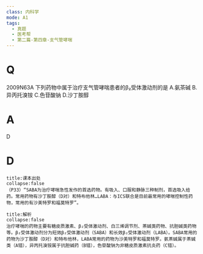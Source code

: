 ```yaml
---
class: 内科学
mode: A1
tags:
  - 真题
  - 医考帮
  - 第二篇-第四章-支气管哮喘
---
```


# Q
2009N63A 下列药物中属于治疗支气管哮喘患者的β₂受体激动剂的是
A.氨茶碱
B.异丙托溴铵
C.色苷酸钠
D.沙丁胺醇

# A
D
# D
```ad-note
title:课本出处
collapse:false
（P33）“SABA为治疗哮喘急性发作的首选药物。有吸入、口服和静脉三种制剂，首选吸入给药。常用药物有沙丁胺醇（D对）和特布他林…LABA：与ICS联合是目前最常用的哮喘控制性药物，常用的有沙美特罗和福莫特罗”。
```

```ad-summary
title:解析
collapse:false
治疗哮喘的药物主要有糖皮质激素、β₂受体激动剂、白三烯调节剂、茶碱类药物、抗胆碱类药物等。β₂受体激动剂分为短效β₂受体激动剂（SABA）和长效β₂受体激动剂（LABA）。SABA常用的药物为沙丁胺醇（D对）和特布他林，LABA常用的药物为沙美特罗和福莫特罗。氨茶碱属于茶碱类（A错），异丙托溴铵属于抗胆碱药（B错），色苷酸钠为非糖皮质激素抗炎药（C错）。
```


